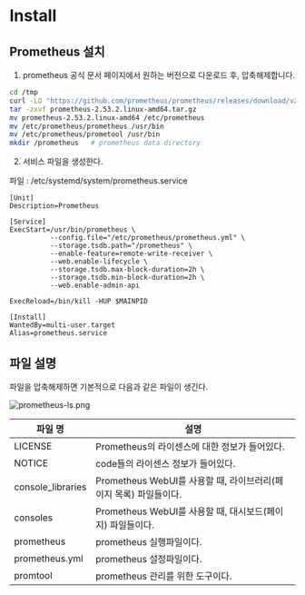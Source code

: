 # Install

## Prometheus 설치

1.  prometheus 공식 문서 페이지에서 원하는 버전으로 다운로드 후, 압축해제합니다.  
```Bash
cd /tmp
curl -LO "https://github.com/prometheus/prometheus/releases/download/v2.53.2/prometheus-2.53.2.linux-amd64.tar.gz"
tar -zxvf prometheus-2.53.2.linux-amd64.tar.gz
mv prometheus-2.53.2.linux-amd64 /etc/prometheus
mv /etc/prometheus/prometheus /usr/bin
mv /etc/prometheus/prometool /usr/bin
mkdir /prometheus   # prometheus data directory
```

2. 서비스 파일을 생성한다.  

파일 : /etc/systemd/system/prometheus.service
```text
[Unit]
Description=Prometheus

[Service]
ExecStart=/usr/bin/prometheus \
          --config.file="/etc/prometheus/prometheus.yml" \
          --storage.tsdb.path="/prometheus" \
          --enable-feature=remote-write-receiver \
          --web.enable-lifecycle \
          --storage.tsdb.max-block-duration=2h \
          --storage.tsdb.min-block-duration=2h \
          --web.enable-admin-api

ExecReload=/bin/kill -HUP $MAINPID

[Install]
WantedBy=multi-user.target
Alias=prometheus.service
```

## 파일 설명
파일을 압축해제하면 기본적으로 다음과 같은 파일이 생긴다.

![prometheus-ls.png](prometheus-ls.png)

| 파일 명              | 설명                                            |
|-------------------|-----------------------------------------------|
| LICENSE           | Prometheus의 라이센스에 대한 정보가 들어있다.                |
| NOTICE            | code들의 라이센스 정보가 들어있다.                         |
| console_libraries | Prometheus WebUI를 사용할 때, 라이브러리(페이지 목록) 파일들이다. |
| consoles          | Prometheus WebUI를 사용할 때, 대시보드(페이지) 파일들이다.     |
| prometheus        | prometheus 실행파일이다.                            |
| prometheus.yml    | prometheus 설정파일이다.                            |
| promtool          | prometheus 관리를 위한 도구이다.                       |